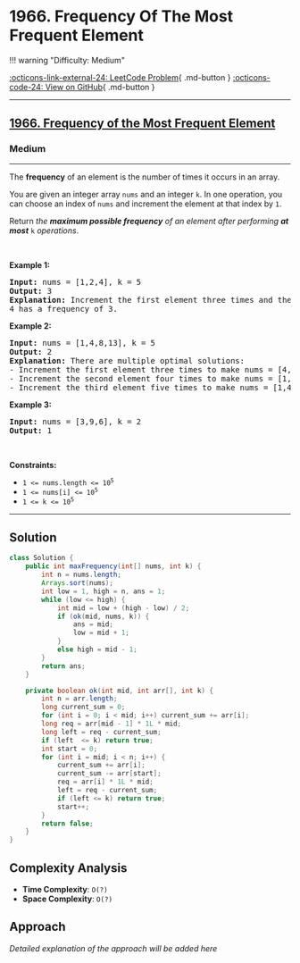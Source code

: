 # 1966. Frequency Of The Most Frequent Element

!!! warning "Difficulty: Medium"

[:octicons-link-external-24: LeetCode Problem](https://leetcode.com/problems/frequency-of-the-most-frequent-element/){ .md-button }
[:octicons-code-24: View on GitHub](https://github.com/RAJ8664/Leetcode/tree/master/1966-frequency-of-the-most-frequent-element){ .md-button }

---

<h2><a href="https://leetcode.com/problems/frequency-of-the-most-frequent-element">1966. Frequency of the Most Frequent Element</a></h2><h3>Medium</h3><hr><p>The <strong>frequency</strong> of an element is the number of times it occurs in an array.</p>

<p>You are given an integer array <code>nums</code> and an integer <code>k</code>. In one operation, you can choose an index of <code>nums</code> and increment the element at that index by <code>1</code>.</p>

<p>Return <em>the <strong>maximum possible frequency</strong> of an element after performing <strong>at most</strong> </em><code>k</code><em> operations</em>.</p>

<p>&nbsp;</p>
<p><strong class="example">Example 1:</strong></p>

<pre>
<strong>Input:</strong> nums = [1,2,4], k = 5
<strong>Output:</strong> 3<strong>
Explanation:</strong> Increment the first element three times and the second element two times to make nums = [4,4,4].
4 has a frequency of 3.</pre>

<p><strong class="example">Example 2:</strong></p>

<pre>
<strong>Input:</strong> nums = [1,4,8,13], k = 5
<strong>Output:</strong> 2
<strong>Explanation:</strong> There are multiple optimal solutions:
- Increment the first element three times to make nums = [4,4,8,13]. 4 has a frequency of 2.
- Increment the second element four times to make nums = [1,8,8,13]. 8 has a frequency of 2.
- Increment the third element five times to make nums = [1,4,13,13]. 13 has a frequency of 2.
</pre>

<p><strong class="example">Example 3:</strong></p>

<pre>
<strong>Input:</strong> nums = [3,9,6], k = 2
<strong>Output:</strong> 1
</pre>

<p>&nbsp;</p>
<p><strong>Constraints:</strong></p>

<ul>
	<li><code>1 &lt;= nums.length &lt;= 10<sup>5</sup></code></li>
	<li><code>1 &lt;= nums[i] &lt;= 10<sup>5</sup></code></li>
	<li><code>1 &lt;= k &lt;= 10<sup>5</sup></code></li>
</ul>


---

## Solution

```java
class Solution {
    public int maxFrequency(int[] nums, int k) {
        int n = nums.length;
        Arrays.sort(nums);
        int low = 1, high = n, ans = 1;
        while (low <= high) {
            int mid = low + (high - low) / 2;
            if (ok(mid, nums, k)) {
                ans = mid;
                low = mid + 1;
            }
            else high = mid - 1;
        }   
        return ans;
    }

    private boolean ok(int mid, int arr[], int k) {
        int n = arr.length;
        long current_sum = 0;
        for (int i = 0; i < mid; i++) current_sum += arr[i];
        long req = arr[mid - 1] * 1L * mid;
        long left = req - current_sum;
        if (left  <= k) return true;
        int start = 0;
        for (int i = mid; i < n; i++) {
            current_sum += arr[i];
            current_sum -= arr[start];
            req = arr[i] * 1L * mid;
            left = req - current_sum;
            if (left <= k) return true;
            start++;
        }
        return false;
    }
}
```

## Complexity Analysis

- **Time Complexity**: `O(?)`
- **Space Complexity**: `O(?)`

## Approach

*Detailed explanation of the approach will be added here*

